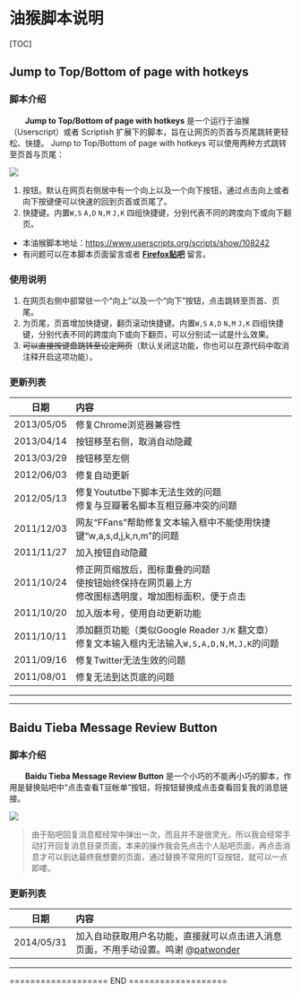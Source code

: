 # 油猴脚本说明

[TOC]

## Jump to Top/Bottom of page with hotkeys

### 脚本介绍
　　**Jump to Top/Bottom of page with hotkeys** 是一个运行于油猴（Userscript）或者 Scriptish 扩展下的脚本，旨在让网页的页首与页尾跳转更轻松、快捷。 Jump to Top/Bottom of page with hotkeys 可以使用两种方式跳转至页首与页尾：

![](http://s3.amazonaws.com/uso_ss/15680/large.png)

1. 按钮。默认在网页右侧居中有一个向上以及一个向下按钮，通过点击向上或者向下按键便可以快速的回到页首或页尾了。
2. 快捷键。内置`W,S` `A,D` `N,M` `J,K` 四组快捷键，分别代表不同的跨度向下或向下翻页。

- 本油猴脚本地址：https://www.userscripts.org/scripts/show/108242
- 有问题可以在本脚本页面留言或者 [**Firefox贴吧**](http://tieba.baidu.com/f?kw=firefox) 留言。


### 使用说明

1. 在网页右侧中部常驻一个“向上”以及一个“向下”按钮，点击跳转至页首、页尾。
2. 为页尾，页首增加快捷键，翻页滚动快捷键。内置`W,S` `A,D` `N,M` `J,K` 四组快捷键，分别代表不同的跨度向下或向下翻页，可以分别试一试是什么效果。
3. <del>可以直接按键盘跳转至设定网页</del>（默认关闭这功能，你也可以在源代码中取消注释开启这项功能）。

### 更新列表

日期|内容 
----------|:--------
2013/05/05|修复Chrome浏览器兼容性      
2013/04/14|按钮移至右侧，取消自动隐藏
2013/03/29|按钮移至左侧
2012/06/03|修复自动更新
2012/05/13|修复Yoututbe下脚本无法生效的问题<br>修复与豆瓣著名脚本互相豆藤冲突的问题
2011/12/03|网友“FFans”帮助修复文本输入框中不能使用快捷键“w,a,s,d,j,k,n,m”的问题
2011/11/27|加入按钮自动隐藏
2011/10/24|修正网页缩放后，图标重叠的问题<br>使按钮始终保持在网页最上方<br>修改图标透明度，增加图标面积，便于点击
2011/10/20|加入版本号，使用自动更新功能
2011/10/11|添加翻页功能（类似Google Reader `J/K` 翻文章）<br>修复文本输入框内无法输入`W,S,A,D,N,M,J,K`的问题
2011/09/16|修复Twitter无法生效的问题
2011/08/01|修复无法到达页底的问题

_ _ _

* * *

## Baidu Tieba Message Review Button

### 脚本介绍
　　**Baidu Tieba Message Review Button** 是一个小巧的不能再小巧的脚本，作用是替换贴吧中“点击查看T豆帐单”按钮，将按钮替换成点击查看回复我的消息链接。

![](https://raw.githubusercontent.com/duola/gm_script/master/TiebaMessageReviewButton/description.png)

> 由于贴吧回复消息框经常中弹出一次，而且并不是很灵光，所以我会经常手动打开回复消息目录页面，本来的操作我会先点击个人贴吧页面，再点击消息才可以到达最终我想要的页面，通过替换不常用的T豆按钮，就可以一点即喽。

### 更新列表

日期|内容 
----------|:--------
2014/05/31|加入自动获取用户名功能，直接就可以点击进入消息页面，不用手动设置。鸣谢 @[patwonder](http://tieba.baidu.com/home/main?un=patwonder&fr=pb)

_ _ _

=================== END ===================